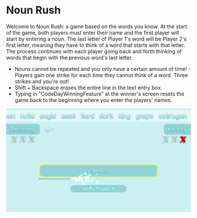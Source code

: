 # Noun Rush
Welcome to Noun Rush: a game based on the words you know. At the start of the game, both players must enter their name and the first player will start by entering a noun. The last letter of Player 1's word will be Player 2's first letter, meaning they have to think of a word that starts with that letter. The process continues with each player going back and forth thinking of words that begin with the previous word's last letter.

- Nouns cannot be repeated and you only have a certain amount of time! - Players gain one strike for each time they cannot think of a word. Three strikes and you're out!
- Shift + Backspace erases the entire line in the text entry box.
- Typing in "CodeDayWinningFeature" at the winner's screen resets the game back to the beginning where you enter the players' names.

![Noun Rush Screenshot](/NounRushScreenshot.png?raw=true "Screenshot")
